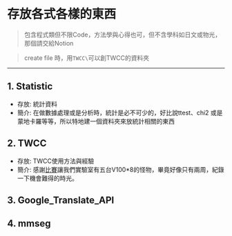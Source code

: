 # 存放各式各樣的東西
> 包含程式類但不限Code，方法學與心得也可，但不含學科如日文或物光，那個請交給Notion

> create file 時，用`TWCC\`可以創TWCC的資料夾

---
## 1. Statistic
* 存放: 統計資料
* 簡介: 在做數據處理或是分析時，統計是必不可少的，好比說ttest、chi2 或是蒙地卡羅等等，所以特地建一個資料夾來放統計相關的東西


## 2. TWCC
* 存放: TWCC使用方法與經驗
* 簡介: 感謝[比賽](https://tbrain.trendmicro.com.tw/Competitions/Details/22)讓我們實驗室有五台V100*8的怪物，畢竟好像只有兩周，紀錄一下機會難得的時光。

## 3. Google_Translate_API

## 4. mmseg

